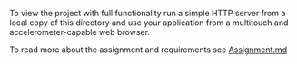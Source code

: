 To view the project with full functionality run a simple HTTP server from a local copy of this directory and use your application from a multitouch and accelerometer-capable web browser.  
  
To read more about the assignment and requirements see [Assignment.md](/direct_manipulation/Assignment.md)
